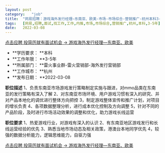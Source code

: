 ```yaml
---
layout:	post
category:	"job"
title:	"网易招聘：游戏海外发行经理—东南亚、欧美-市场-市场综合-营销推广-杭州本科3-5年"
tags:	[网易,招聘,面试,找工作,工作,内推,市场,市场综合,营销推广,杭州,本科,3-5年]
date:	2022-03-08
---
```


[点击应聘 投简历就有面试机会 -> 游戏海外发行经理—东南亚、欧美](http://mobile.bole.netease.com/bole/boleDetail?id=35421&employeeId=346f03c3cda5f04c&key=all)



- **学历要求： **本科
- **工作年限： **3-5年
- **所属部门： **雷火事业群-雷火营销部-海外发行营销部
- **工作城市： **杭州
- **发布日期： **2022-03-08



**职位描述**
1、负责东南亚市场游戏发行策略制定实施与跟进，对mmo品类在东南亚的发行策略有深入了解
2、对东南亚市场环境、用户游戏习惯有深入的研究、并对产品本地化的调优进行整体方向把控
3，制定游戏整体宣传和推广计划，对项目的增长负责
4、各项数据整理分析，进行成本优化控制及方向调整
5，针对不同的产品阶段，及时进行市场活动效果的调整和优化，助力游戏长线运营



**职位要求**
1、热爱游戏行业，对游戏有深入的认识
2、有东南亚地区游戏发行和长线运营经验的优先
3、熟悉当地市场动态及相关政策，港澳台本地同学优先
4，较强的数据分析能力，逻辑思维能力，自驱力强
 



[点击应聘 投简历就有面试机会 -> 游戏海外发行经理—东南亚、欧美](http://mobile.bole.netease.com/bole/boleDetail?id=35421&employeeId=346f03c3cda5f04c&key=all)